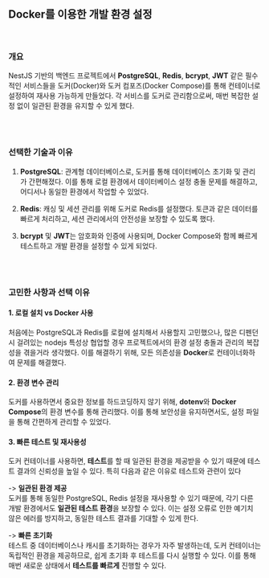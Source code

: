 ## Docker를 이용한 개발 환경 설정

<br/>

### 개요

NestJS 기반의 백엔드 프로젝트에서 **PostgreSQL**, **Redis**, **bcrypt**, **JWT** 같은 필수적인 서비스들을 도커(Docker)와 도커 컴포즈(Docker Compose)를 통해 컨테이너로 설정하여 재사용 가능하게 만들었다. 각 서비스를 도커로 관리함으로써, 매번 복잡한 설정 없이 일관된 환경을 유지할 수 있게 했다.

<br/>

#

### 선택한 기술과 이유

1. **PostgreSQL**: 관계형 데이터베이스로, 도커를 통해 데이터베이스 초기화 및 관리가 간편해졌다. 이를 통해 로컬 환경에서 데이터베이스 설정 충돌 문제를 해결하고, 어디서나 동일한 환경에서 작업할 수 있었다.

2. **Redis**: 캐싱 및 세션 관리를 위해 도커로 Redis를 설정했다. 토큰과 같은 데이터를 빠르게 처리하고, 세션 관리에서의 안전성을 보장할 수 있도록 했다.

3. **bcrypt** 및 **JWT**는 암호화와 인증에 사용되며, Docker Compose와 함께 빠르게 테스트하고 개발 환경을 설정할 수 있게 되었다.

<br/>

#


### 고민한 사항과 선택 이유

#### 1. **로컬 설치 vs Docker 사용**
처음에는 PostgreSQL과 Redis를 로컬에 설치해서 사용할지 고민했으나, 많은 디펜던시 걸려있는 nodejs 특성상 협업할 경우 프로젝트에서의 환경 설정 충돌과 관리의 복잡성을 겪을거라 생각했다. 이를 해결하기 위해, 모든 의존성을 **Docker**로 컨테이너화하여 문제를 해결했다.

#### 2. **환경 변수 관리**
도커를 사용하면서 중요한 정보를 하드코딩하지 않기 위해, **dotenv**와 **Docker Compose**의 환경 변수를 통해 관리했다. 이를 통해 보안성을 유지하면서도, 설정 파일을 통해 간편하게 관리할 수 있었다.

#### 3. **빠른 테스트 및 재사용성**
도커 컨테이너를 사용하면, **테스트**를 할 때 일관된 환경을 제공받을 수 있기 때문에 테스트 결과의 신뢰성을 높일 수 있다. 특히 다음과 같은 이유로 테스트와 관련이 있다

   -> **일관된 환경 제공** <br/>
   도커를 통해 동일한 PostgreSQL, Redis 설정을 재사용할 수 있기 때문에, 각기 다른 개발 환경에서도 **일관된 테스트 환경**을 보장할 수 있다. 이는 설정 오류로 인한 예기치 않은 에러를 방지하고, 동일한 테스트 결과를 기대할 수 있게 한다. <br/>

  -> **빠른 초기화**  <br/>
   테스트 중 데이터베이스나 캐시를 초기화하는 경우가 자주 발생하는데, 도커 컨테이너는 독립적인 환경을 제공하므로, 쉽게 초기화 후 테스트를 다시 실행할 수 있다. 이를 통해 매번 새로운 상태에서 **테스트를 빠르게** 진행할 수 있다.<br/>
